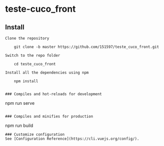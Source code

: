 # teste-cuco_front

## Install

    Clone the repository

        git clone -b master https://github.com/151597/teste_cuco_front.git

    Switch to the repo folder

        cd teste_cuco_front
        
    Install all the dependencies using npm

        npm install
```

### Compiles and hot-reloads for development
```
npm run serve
```

### Compiles and minifies for production
```
npm run build
```
### Customize configuration
See [Configuration Reference](https://cli.vuejs.org/config/).
